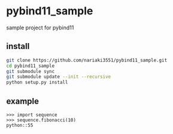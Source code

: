 # pybind11_sample
sample project for pybind11

## install

```sh
git clone https://github.com/nariaki3551/pybind11_sample.git
cd pybind11_sample
git submodule sync 
git submodule update --init --recursive
python setup.py install
```

## example

```
>>> import sequence
>>> sequence.fibonacci(10)
python::55
```
